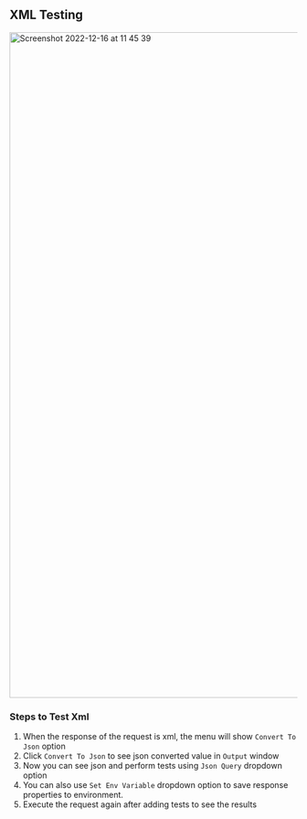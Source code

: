 ## XML Testing


<img width="1165" alt="Screenshot 2022-12-16 at 11 45 39" src="https://user-images.githubusercontent.com/8637550/208091563-b3fdfd76-5a31-47f3-b753-b23caae6bb96.png">

### Steps to Test Xml
1. When the response of the request is xml, the menu will show `Convert To Json` option
2. Click `Convert To Json` to see json converted value in `Output` window
3. Now you can see json and perform tests using `Json Query` dropdown option
4. You can also use `Set Env Variable` dropdown option to save response properties to environment.
5. Execute the request again after adding tests to see the results

